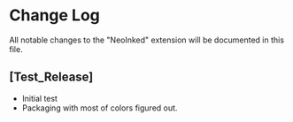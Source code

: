 # Change Log

All notable changes to the "NeoInked" extension will be documented in this file.


## [Test_Release]

- Initial test<br>
- Packaging with most of colors figured out. 
